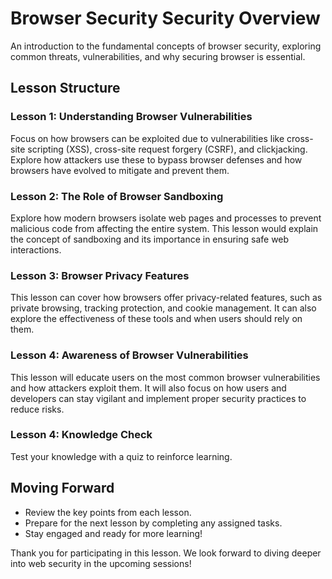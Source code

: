 

# **Browser Security Security Overview**

An introduction to the fundamental concepts of browser security, exploring common threats, vulnerabilities, and why securing browser is essential.

## **Lesson Structure**

### Lesson 1: **Understanding Browser Vulnerabilities**

Focus on how browsers can be exploited due to vulnerabilities like cross-site scripting (XSS), cross-site request forgery (CSRF), and clickjacking. Explore how attackers use these to bypass browser defenses and how browsers have evolved to mitigate and prevent them.

### Lesson 2: **The Role of Browser Sandboxing**

Explore how modern browsers isolate web pages and processes to prevent malicious code from affecting the entire system. This lesson would explain the concept of sandboxing and its importance in ensuring safe web interactions.

### Lesson 3: **Browser Privacy Features**

This lesson can cover how browsers offer privacy-related features, such as private browsing, tracking protection, and cookie management. It can also explore the effectiveness of these tools and when users should rely on them.
### Lesson 4: **Awareness of Browser Vulnerabilities**
This lesson will educate users on the most common browser vulnerabilities and how attackers exploit them. It will also focus on how users and developers can stay vigilant and implement proper security practices to reduce risks.

### **Lesson 4: Knowledge Check**
Test your knowledge with  a quiz to reinforce learning.


## **Moving Forward**

-   Review the key points from each lesson.
-   Prepare for the next lesson by completing any assigned tasks.
-   Stay engaged and ready for more learning!

Thank you for participating in this lesson. We look forward to diving deeper into web security in the upcoming sessions!


<!--stackedit_data:
eyJoaXN0b3J5IjpbMTc1NDg5MTM5MiwxNzgzODAwOTUsLTE4OT
gxMTcyMTMsNzMwOTk4MTE2XX0=
-->